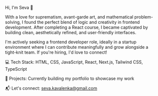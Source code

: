 Hi, I'm Seva 👋

With a love for suprematism, avant-garde art, and mathematical problem-solving, I found the perfect blend of logic and creativity in frontend development. After completing a React course, I became captivated by building clean, aesthetically refined, and user-friendly interfaces.

I'm actively seeking a frontend developer role, ideally in a startup environment where I can contribute meaningfully and grow alongside a tight-knit team. If you're hiring, I'd love to connect!

💻 Tech Stack: HTML, CSS, JavaScript, React, Next.js, Tailwind CSS, TypeScript

🚀 Projects: Currently building my portfolio to showcase my work

📬 Let's connect: seva.kavalenka@gmail.com
